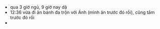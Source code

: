 - qua 3 giờ ngủ, 9 giờ nay dậ
- 12:36 vừa đi ăn bánh đa trộn với Ánh (mình ăn trước đó rồi), cũng tắm trước đó rồi
-
